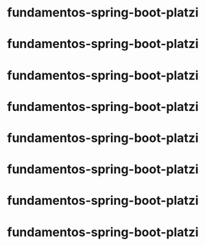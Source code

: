 # fundamentos-spring-boot-platzi
# fundamentos-spring-boot-platzi
# fundamentos-spring-boot-platzi
# fundamentos-spring-boot-platzi
# fundamentos-spring-boot-platzi
# fundamentos-spring-boot-platzi
# fundamentos-spring-boot-platzi
# fundamentos-spring-boot-platzi
